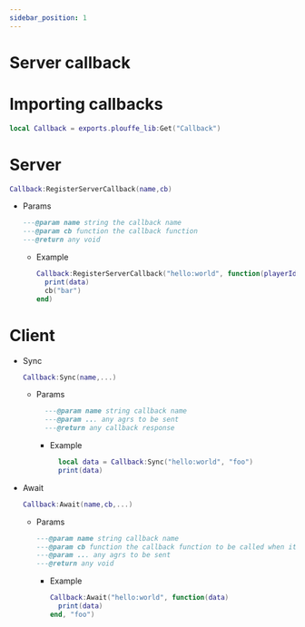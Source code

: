 ```yaml
---
sidebar_position: 1
---
```


# Server callback

# Importing callbacks
  ```lua
  local Callback = exports.plouffe_lib:Get("Callback")
  ```

# Server
  ```lua
  Callback:RegisterServerCallback(name,cb)
  ```
  - Params 
    ```lua
    ---@param name string the callback name
    ---@param cb function the callback function
    ---@return any void
    ```
    - Example
      ```lua
      Callback:RegisterServerCallback("hello:world", function(playerId, cb, data)
        print(data)
        cb("bar")
      end)
      ```

# Client

  - Sync
    ```lua
    Callback:Sync(name,...)
    ```

    - Params 
      ```lua
        ---@param name string callback name  
        ---@param ... any agrs to be sent
        ---@return any callback response
      ```

      - Example 
        ```lua
          local data = Callback:Sync("hello:world", "foo")
          print(data)
        ```

  - Await 
    ```lua
    Callback:Await(name,cb,...)
    ```

    - Params 
      ```lua
      ---@param name string callback name  
      ---@param cb function the callback function to be called when its done
      ---@param ... any agrs to be sent
      ---@return any void
      ```
      - Example 
        ```lua
        Callback:Await("hello:world", function(data)
          print(data)
        end, "foo")
        ```